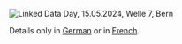 ![Linked Data Day, 15.05.2024, Welle 7, Bern](/static-assets/img/linked-data-day-2024-fr.png)

Details only in [German](?lang=de) or in [French](?lang=fr).


